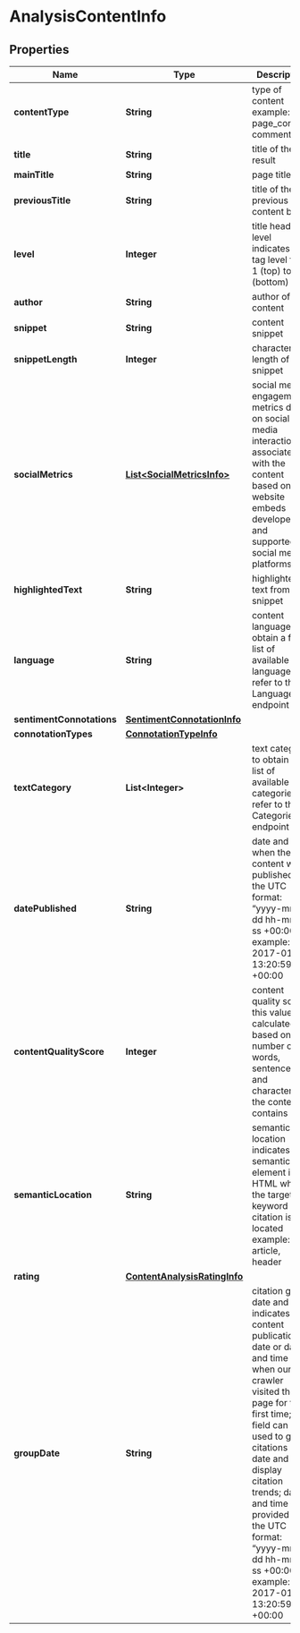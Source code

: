 

# AnalysisContentInfo


## Properties

| Name | Type | Description | Notes |
|------------ | ------------- | ------------- | -------------|
|**contentType** | **String** | type of content example: page_content, comment |  [optional] |
|**title** | **String** | title of the result |  [optional] |
|**mainTitle** | **String** | page title |  [optional] |
|**previousTitle** | **String** | title of the previous content block |  [optional] |
|**level** | **Integer** | title heading level indicates h-tag level from 1 (top) to 6 (bottom) |  [optional] |
|**author** | **String** | author of the content |  [optional] |
|**snippet** | **String** | content snippet |  [optional] |
|**snippetLength** | **Integer** | character length of the snippet |  [optional] |
|**socialMetrics** | [**List&lt;SocialMetricsInfo&gt;**](SocialMetricsInfo.md) | social media engagement metrics data on social media interactions associated with the content based on website embeds developed and supported by social media platforms |  [optional] |
|**highlightedText** | **String** | highlighted text from the snippet |  [optional] |
|**language** | **String** | content language to obtain a full list of available languages, refer to the Languages endpoint |  [optional] |
|**sentimentConnotations** | [**SentimentConnotationInfo**](SentimentConnotationInfo.md) |  |  [optional] |
|**connotationTypes** | [**ConnotationTypeInfo**](ConnotationTypeInfo.md) |  |  [optional] |
|**textCategory** | **List&lt;Integer&gt;** | text category to obtain a full list of available categories, refer to the Categories endpoint |  [optional] |
|**datePublished** | **String** | date and time when the content was published in the UTC format: “yyyy-mm-dd hh-mm-ss +00:00” example: 2017-01-24 13:20:59 +00:00 |  [optional] |
|**contentQualityScore** | **Integer** | content quality score this value is calculated based on the number of words, sentences and characters the content contains |  [optional] |
|**semanticLocation** | **String** | semantic location indicates semantic element in HTML where the target keyword citation is located example: article, header |  [optional] |
|**rating** | [**ContentAnalysisRatingInfo**](ContentAnalysisRatingInfo.md) |  |  [optional] |
|**groupDate** | **String** | citation group date and time indicates content publication date or date and time when our crawler visited the page for the first time; this field can be used to group citations by date and display citation trends; date and time are provided in the UTC format: “yyyy-mm-dd hh-mm-ss +00:00” example: 2017-01-24 13:20:59 +00:00 |  [optional] |



